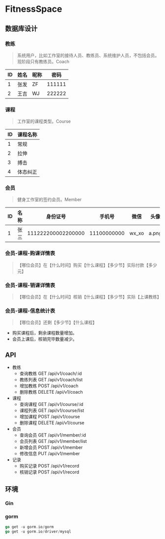 # FitnessSpace

## 数据库设计

### 教练

> 系统用户，比如工作室的接待人员、教练员、系统维护人员，不包括会员。
> 现阶段只有教练员。Coach

| ID  | 姓名  | 昵称  | 密码     |
|-----|-----|-----|--------|
| 1   | 张发  | ZF  | 111111 |
| 2   | 王吉  | WJ  | 222222 |

### 课程

> 工作室的课程类型。Course

| ID  | 课程名称 |
|-----|------|
| 1   | 常规   |
| 2   | 拉伸   |
| 3   | 搏击   |
| 4   | 体态纠正 |

### 会员

> 健身工作室的签约会员。Member

| ID  | 名称  | 身份证号               | 手机号         | 微信    | 头像    |
|-----|-----|--------------------|-------------|-------|-------|
| 1   | 张三  | 111222200002200000 | 11100000000 | wx_xo | a.png |

### 会员-课程-购课详情表

> 【哪位会员】在【什么时间】购买【什么课程】【多少节】实际付款【多少元】

### 会员-课程-销课详情表

> 【哪位会员】在【什么时间】核销【什么课程】【多少节】实际【上课教练】

### 会员-课程-信息统计表

> 【哪位会员】还剩【多少节】【什么课程】

- 购买课程后，剩余课程数量增加。
- 会员上课后，核销完毕数量减少。

## API

- 教练
  - 查询教练 GET /api/v1/coach/:id
  - 教练列表 GET /api/v1/coach/list
  - 增加教练 POST /api/v1/coach
  - 删除教练 DELETE /api/v1/coach
- 课程
  - 查询课程 GET /api/v1/course/:id
  - 课程列表 GET /api/v1/course/list
  - 增加课程 POST /api/v1/course
  - 删除课程 DELETE /api/v1/course
- 会员
  - 查询会员 GET /api/v1/member/:id
  - 会员列表 GET /api/v1/member/list
  - 新增会员 POST /api/v1/member
  - 修改信息 PUT /api/v1/member
- 记录
  - 购买记录 POST /api/v1/record
  - 核销记录 POST /api/v1/record

## 环境

### Gin

### gorm

```go
go get -u gorm.io/gorm
go get -u gorm.io/driver/mysql
```
